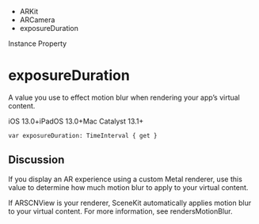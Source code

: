 

- ARKit
- ARCamera
-  exposureDuration 

Instance Property

# exposureDuration

A value you use to effect motion blur when rendering your app’s virtual content.

iOS 13.0+iPadOS 13.0+Mac Catalyst 13.1+

``` source
var exposureDuration: TimeInterval { get }
```

## Discussion

If you display an AR experience using a custom Metal renderer, use this value to determine how much motion blur to apply to your virtual content.

If ARSCNView is your renderer, SceneKit automatically applies motion blur to your virtual content. For more information, see rendersMotionBlur.

